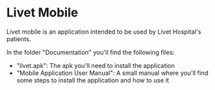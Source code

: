 # Livet Mobile

Livet mobile is an application intended to be used by Livet Hospital's patients.

In the folder "Documentation" you'll find the following files:
- "livet.apk": The apk you'll need to install the application
- "Mobile Application User Manual": A small manual where you'll find some steps to install the application and how to use it
